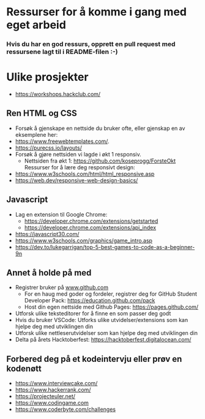 # Ressurser for å komme i gang med eget arbeid
### Hvis du har en god ressurs, opprett en pull request med ressursene lagt til i README-filen :-)


# Ulike prosjekter
- https://workshops.hackclub.com/


## Ren HTML og CSS
- Forsøk å gjenskape en nettside du bruker ofte, eller gjenskap en av eksemplene her:
- https://www.freewebtemplates.com/.
- https://purecss.io/layouts/
- Forsøk å gjøre nettsiden vi lagde i økt 1 responsiv. 
  - Nettsiden fra økt 1: https://github.com/koseprogg/ForsteOkt
Ressurser for å lære deg responsivt design: 
- https://www.w3schools.com/html/html_responsive.asp
- https://web.dev/responsive-web-design-basics/

## Javascript
- Lag en extension til Google Chrome:
  - https://developer.chrome.com/extensions/getstarted
  - https://developer.chrome.com/extensions/api_index
- https://javascript30.com/
- https://www.w3schools.com/graphics/game_intro.asp
- https://dev.to/lukegarrigan/top-5-best-games-to-code-as-a-beginner-9n

## Annet å holde på med
- Registrer bruker på www.github.com
  - For en haug med goder og fordeler, registrer deg for GitHub Student Developer Pack: https://education.github.com/pack
  - Host din egen nettside med Github Pages: https://pages.github.com/
- Utforsk ulike teksteditorer for å finne en som passer deg godt
- Hvis du bruker VSCode: Utforks ulike utvidelser/extensions som kan hjelpe deg med utviklingen din
- Utforsk ulike nettleserutvidelser som kan hjelpe deg med utviklingen din
- Delta på årets Hacktoberfest: https://hacktoberfest.digitalocean.com/

## Forbered deg på et kodeintervju eller prøv en kodenøtt
- https://www.interviewcake.com/
- https://www.hackerrank.com/
- https://projecteuler.net/
- https://www.codingame.com
- https://www.coderbyte.com/challenges